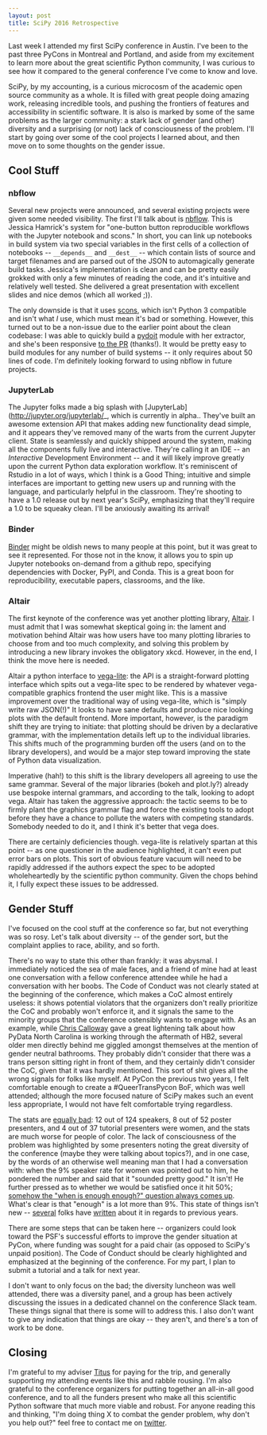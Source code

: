```yaml
---
layout: post
title: SciPy 2016 Retrospective
---
```


Last week I attended my first SciPy conference in Austin. I've been to the past three PyCons in Montreal and Portland,
and aside from my excitement to learn more about the great scientific Python community, I was curious to see how it
compared to the general conference I've come to know and love.

SciPy, by my accounting, is a curious microcosm of the academic open source community as a whole. It is filled with great
people doing amazing work, releasing incredible tools, and pushing the frontiers of features and accessibility in scientific
software. It is also is marked by some of the same problems as the larger community: a stark lack of gender (and other) diversity and a
surprising (or not) lack of consciousness of the problem. I'll start by going over some of the cool projects I learned about,
and then move on to some thoughts on the gender issue.

## Cool Stuff

### nbflow

Several new projects were announced, and several existing projects were given some needed visibility. The first I'll talk about is
[nbflow](https://github.com/jhamrick/nbflow). This is Jessica Hamrick's system for "one-button button reproducible workflows with the
Jupyter notebook and scons." In short, you can link up notebooks in build system via two special variables in the first cells of a
collection of notebooks -- `__depends__` and `__dest__` -- which contain lists of source and target filenames and
are parsed out of the JSON to automagically generate build tasks. Jessica's implementation is clean and can be pretty easily grokked with only
a few minutes of reading the code, and it's intuitive and relatively well tested. She delivered a great presentation with excellent slides and
nice demos (which all worked ;)). 

The only downside is that it uses [scons](https://bitbucket.org/scons), which isn't Python 3 compatible and isn't what *I* use, which must mean
it's bad or something. However, this turned out to be a non-issue due to the earlier point about the clean codebase: I was able to quickly
build a [pydoit](pydoit.org) module with her extractor, and she's been responsive [to the PR](https://github.com/jhamrick/nbflow/pull/5/) (thanks!).
It would be pretty easy to build modules for any number of build systems -- it only requires about 50 lines of code. I'm definitely looking forward
to using nbflow in future projects.

### JupyterLab

The Jupyter folks made a big splash with [JupyterLab](http://jupyter.org/jupyterlab/_, which is currently in alpha.. 
They've built an awesome extension API
that makes adding new functionality dead simple, and it appears they've removed many of the warts from the current Jupyter client. State is seamlessly
and quickly shipped around the system, making all the components fully live and interactive. They're calling it an IDE -- an *Interactive* Development
Environment -- and it will likely improve greatly upon the current Python data exploration workflow. It's reminiscent of Rstudio in a lot of ways,
which I think is a Good Thing; intuitive and simple interfaces are important to getting new users up and running with the language, and particularly
helpful in the classroom. They're shooting to have a 1.0 release out by next year's SciPy, emphasizing that they'll require a 1.0 to be squeaky clean.
I'll be anxiously awaiting its arrival!

### Binder

[Binder](http://mybinder.org/) might be oldish news to many people at this point, but it was great to see it represented. For those not in the know,
it allows you to spin up Jupyter notebooks on-demand from a github repo, specifying dependencies with Docker, PyPI, and Conda. This is a great boon
for reproducibility, executable papers, classrooms, and the like. 

### Altair

The first keynote of the conference was yet another plotting library, [Altair](https://github.com/ellisonbg/altair). I must admit that I was somewhat skeptical going in: the lament
and motivation behind Altair was how users have too many plotting libraries to choose from and too much complexity, and solving this problem
by introducing a new library invokes the obligatory xkcd. However, in the end, I think the move here is needed.

Altair a python interface to [vega-lite](https://github.com/vega/vega-lite): the API is a straight-forward plotting interface which spits out a vega-lite
spec to be rendered by whatever vega-compatible graphics frontend the user might like. This is a massive improvement over
the traditional way of using vega-lite, which is "simply write raw JSON(!)" It looks to have sane defaults and produce nice looking
plots with the default frontend. More important, however, is the paradigm shift they are trying to initiate: that plotting should be
driven by a declarative grammar, with the implementation details left up to the individual libraries. This shifts much of the
programming burden off the users (and on to the library developers), and would be a major step toward improving the state of Python
data visualization.

Imperative (hah!) to this shift is the library developers all agreeing to use the same grammar. Several of the major libraries (bokeh and plot.ly?)
already use bespoke internal grammars, and according to the talk, looking to adopt vega. Altair has taken the aggressive approach: the tactic seems to be
to firmly plant the graphics grammar flag and force the existing tools to adopt before they have a chance to pollute the waters with competing standards.
Somebody needed to do it, and I think it's better that vega does.

There are certainly deficiencies though. vega-lite is relatively spartan at this point -- as one questioner in the audience highlighted, it can't
even put error bars on plots. This sort of obvious feature vacuum will need to be rapidly addressed if the authors expect the spec to be adopted wholeheartedly
by the scientific python community. Given the chops behind it, I fully expect these issues to be addressed.

## Gender Stuff

I've focused on the cool stuff at the conference so far, but not everything was so rosy. Let's talk about diversity -- of the gender sort, but the complaint
applies to race, ability, and so forth.

There's no way to state this other than frankly: it was abysmal. I immediately noticed the sea of male faces, and
a friend of mine had at least one conversation with a fellow conference attendee while he had a conversation with her boobs. The Code of Conduct was
not clearly stated at the beginning of the conference, which makes a CoC almost entirely useless: it shows potential violators that the organizers don't
really prioritize the CoC and probably won't enforce it, and it signals the same to the minority groups that the conference ostensibly wants to engage
with. As an example, while [Chris Calloway](http://pydata.org/carolinas2016/about/organizers/) gave a great lightening talk about how PyData North Carolina is working through the aftermath of HB2, several older men
directly behind me giggled amongst themselves at the mention of gender neutral bathrooms. They probably didn't consider that there was a trans person sitting
right in front of them, and they certainly didn't consider the CoC, given that it was hardly mentioned. This sort of shit gives all the wrong signals 
for folks like myself. At PyCon the previous two years, I felt comfortable enough to create a #QueerTransPycon
BoF, which was well attended; although the more focused nature of SciPy makes such an event less appropriate, I would not have felt comfortable trying
regardless.

The stats are [equally bad](https://gist.github.com/jiffyclub/c1c75641b50a9370bb144f5623e177c4): 12 out of 124 speakers, 8 out of 52 poster presenters,
and 4 out of 37 tutorial presenters were women, and the stats are much worse for people of color. The lack of consciousness of the problem was highlighted
by some presenters noting the great diversity of the conference (maybe they were talking about topics?), and in one case, by the words of an otherwise well meaning man that I had a conversation
with: when the 9% speaker rate for women was pointed out to him, he pondered the number and said that it "sounded pretty good." It isn't! He further pressed
as to whether we would be satisfied once it hit 50%; [somehow the "when is enough enough?" question always comes up](https://youtu.be/SmkFX0myYU4?t=11). What's clear is
that "enough" is a lot more than 9%. This state of things isn't new -- [several](https://wrightaprilm.github.io/posts/lonely.html) folks have [written](http://andy.terrel.us/blog/2014/07/17/) about it in regards to previous years.

There are some steps that can be taken here -- organizers could look toward the PSF's successful efforts to improve the gender situation at PyCon, where funding was sought
for a paid chair (as opposed to SciPy's unpaid position). The Code of Conduct should be clearly highlighted and emphasized at the beginning of the conference.
For my part, I plan to submit a tutorial and a talk for next year.

I don't want to only focus on the bad; the diversity luncheon was well attended, there was a diversity panel, and a group has been actively discussing the issues in a dedicated channel on the
conference Slack team. These things signal that there is some will to address this. I also don't want to give any indication that things are okay -- they aren't,
and there's a ton of work to be done. 

## Closing

I'm grateful to my adviser [Titus](http://ivory.idyll.org/blog/) for paying for the trip, and generally supporting my attending events like this and rabble rousing. I'm
also grateful to the conference organizers for putting together an all-in-all good conference, and to all the funders present who make all this scientific Python software
that much more viable and robust.
For anyone reading this and thinking, "I'm doing thing X to combat the gender problem, why don't you help out?" feel free to contact me on [twitter](https://twitter.com/camille_codon).
